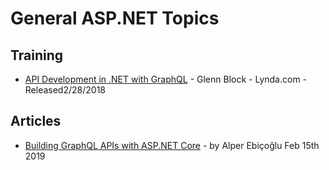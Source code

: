 # General ASP.NET Topics 

## Training  
- [API Development in .NET with GraphQL](https://www.lynda.com/NET-tutorials/API-Development-NET-GraphQL/664823-2.html) - Glenn Block - Lynda.com - Released2/28/2018

## Articles  
- [Building GraphQL APIs with ASP.NET Core](https://medium.com/volosoft/building-graphql-apis-with-asp-net-core-419b32a5305b) - by Alper Ebiçoğlu Feb 15th 2019
